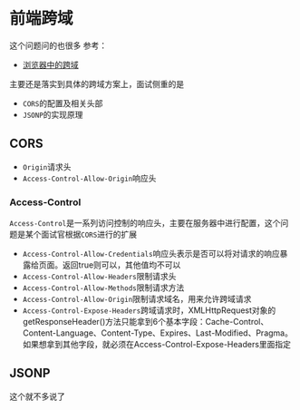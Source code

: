 前端跨域
===
这个问题问的也很多
参考：
* [浏览器中的跨域](http://www.shymean.me/#/title/%E6%B5%8F%E8%A7%88%E5%99%A8%E4%B8%AD%E7%9A%84%E8%B7%A8%E5%9F%9F)

主要还是落实到具体的跨域方案上，面试侧重的是
* `CORS`的配置及相关头部
* `JSONP`的实现原理

## CORS
* `Origin`请求头
* `Access-Control-Allow-Origin`响应头

### Access-Control
`Access-Control`是一系列访问控制的响应头，主要在服务器中进行配置，这个问题是某个面试官根据`CORS`进行的扩展
* `Access-Control-Allow-Credentials`响应头表示是否可以将对请求的响应暴露给页面。返回true则可以，其他值均不可以
* `Access-Control-Allow-Headers`限制请求头
* `Access-Control-Allow-Methods`限制请求方法
* `Access-Control-Allow-Origin`限制请求域名，用来允许跨域请求
* `Access-Control-Expose-Headers`跨域请求时，XMLHttpRequest对象的getResponseHeader()方法只能拿到6个基本字段：Cache-Control、Content-Language、Content-Type、Expires、Last-Modified、Pragma。如果想拿到其他字段，就必须在Access-Control-Expose-Headers里面指定

## JSONP
这个就不多说了